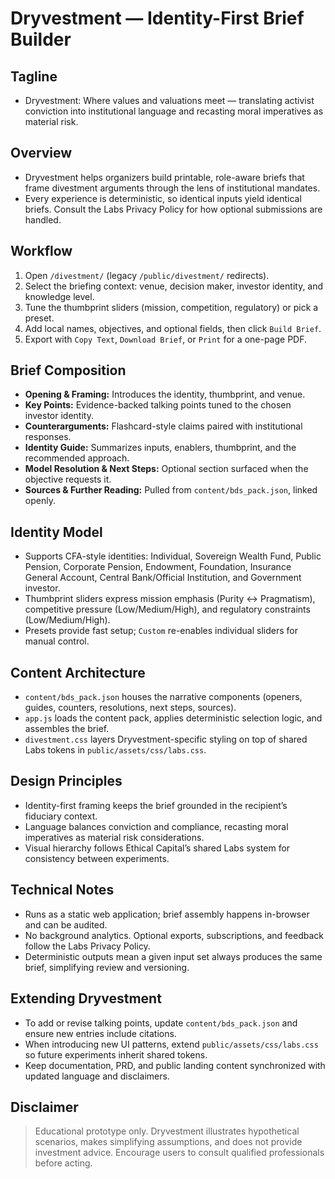 Dryvestment — Identity-First Brief Builder
=========================================

Tagline
-------

- Dryvestment: Where values and valuations meet — translating activist conviction into institutional language and recasting moral imperatives as material risk.

Overview
--------

- Dryvestment helps organizers build printable, role-aware briefs that frame divestment arguments through the lens of institutional mandates.
- Every experience is deterministic, so identical inputs yield identical briefs. Consult the Labs Privacy Policy for how optional submissions are handled.

Workflow
--------

1. Open `/divestment/` (legacy `/public/divestment/` redirects).
2. Select the briefing context: venue, decision maker, investor identity, and knowledge level.
3. Tune the thumbprint sliders (mission, competition, regulatory) or pick a preset.
4. Add local names, objectives, and optional fields, then click `Build Brief`.
5. Export with `Copy Text`, `Download Brief`, or `Print` for a one-page PDF.

Brief Composition
-----------------

- **Opening & Framing:** Introduces the identity, thumbprint, and venue.
- **Key Points:** Evidence-backed talking points tuned to the chosen investor identity.
- **Counterarguments:** Flashcard-style claims paired with institutional responses.
- **Identity Guide:** Summarizes inputs, enablers, thumbprint, and the recommended approach.
- **Model Resolution & Next Steps:** Optional section surfaced when the objective requests it.
- **Sources & Further Reading:** Pulled from `content/bds_pack.json`, linked openly.

Identity Model
--------------

- Supports CFA-style identities: Individual, Sovereign Wealth Fund, Public Pension, Corporate Pension, Endowment, Foundation, Insurance General Account, Central Bank/Official Institution, and Government investor.
- Thumbprint sliders express mission emphasis (Purity ↔ Pragmatism), competitive pressure (Low/Medium/High), and regulatory constraints (Low/Medium/High).
- Presets provide fast setup; `Custom` re-enables individual sliders for manual control.

Content Architecture
--------------------

- `content/bds_pack.json` houses the narrative components (openers, guides, counters, resolutions, next steps, sources).
- `app.js` loads the content pack, applies deterministic selection logic, and assembles the brief.
- `divestment.css` layers Dryvestment-specific styling on top of shared Labs tokens in `public/assets/css/labs.css`.

Design Principles
-----------------

- Identity-first framing keeps the brief grounded in the recipient’s fiduciary context.
- Language balances conviction and compliance, recasting moral imperatives as material risk considerations.
- Visual hierarchy follows Ethical Capital’s shared Labs system for consistency between experiments.

Technical Notes
---------------

- Runs as a static web application; brief assembly happens in-browser and can be audited.
- No background analytics. Optional exports, subscriptions, and feedback follow the Labs Privacy Policy.
- Deterministic outputs mean a given input set always produces the same brief, simplifying review and versioning.

Extending Dryvestment
---------------------

- To add or revise talking points, update `content/bds_pack.json` and ensure new entries include citations.
- When introducing new UI patterns, extend `public/assets/css/labs.css` so future experiments inherit shared tokens.
- Keep documentation, PRD, and public landing content synchronized with updated language and disclaimers.

Disclaimer
----------

> Educational prototype only. Dryvestment illustrates hypothetical scenarios, makes simplifying assumptions, and does not provide investment advice. Encourage users to consult qualified professionals before acting.
